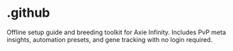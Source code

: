 # .github
Offline setup guide and breeding toolkit for Axie Infinity. Includes PvP meta insights, automation presets, and gene tracking with no login required.
